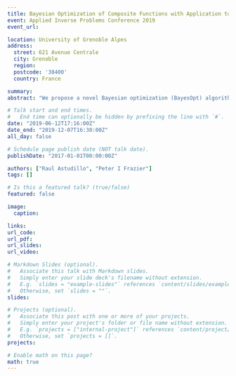 ```yaml
---
title: Bayesian Optimization of Composite Functions with Application to Computationally Expensive Inverse Problems
event: Applied Inverse Problems Conference 2019
event_url:

location: University of Grenoble Alpes
address:
  street: 621 Avenue Centrale
  city: Grenoble
  region: 
  postcode: '38400'
  country: France

summary: 
abstract: "We propose a novel Bayesian optimization (BayesOpt) algorithm for calibrating black-box derivative-free expensive-to-evaluate computer models.  Our approach finds model parameters x that minimize f(x)=g(h(x)), where h(x) is the model’s vector-valued prediction and g(h(x)) is the sum of squared errors.  Standard BayesOpt models f directly.  By modeling h instead and leveraging knowledge of g, our approach outperforms standard BayesOpt by several orders magnitude on test problems."

# Talk start and end times.
#   End time can optionally be hidden by prefixing the line with `#`.
date: "2019-06-12T17:16:00Z"
date_end: "2019-12-07T16:30:00Z"
all_day: false

# Schedule page publish date (NOT talk date).
publishDate: "2017-01-01T00:00:00Z"

authors: ["Raul Astudillo", "Peter I Frazier"]
tags: []

# Is this a featured talk? (true/false)
featured: false

image:
  caption:

links:
url_code:
url_pdf: 
url_slides: 
url_video:

# Markdown Slides (optional).
#   Associate this talk with Markdown slides.
#   Simply enter your slide deck's filename without extension.
#   E.g. `slides = "example-slides"` references `content/slides/example-slides.md`.
#   Otherwise, set `slides = ""`.
slides:

# Projects (optional).
#   Associate this post with one or more of your projects.
#   Simply enter your project's folder or file name without extension.
#   E.g. `projects = ["internal-project"]` references `content/project/deep-learning/index.md`.
#   Otherwise, set `projects = []`.
projects:

# Enable math on this page?
math: true
---
```

